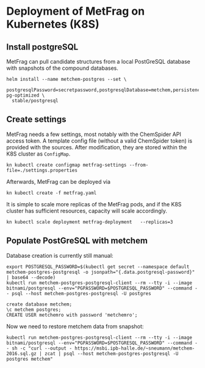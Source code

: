 # Deployment of MetFrag on Kubernetes (K8S)

## Install postgreSQL

MetFrag can pull candidate structures from a local PostGreSQL database
with snapshots of the compound databases.

```
helm install --name metchem-postgres --set \
  postgresqlPassword=secretpassword,postgresqlDatabase=metchem,persistence.size=80Gi,persistence.storageClass=sc-pg-optimized \
  stable/postgresql
```

## Create settings

MetFrag needs a few settings, most notably with the ChemSpider API access token.
A template config file (without a valid ChemSpider token)
is provided with the sources. After modification, they are stored
within the K8S cluster as `ConfigMap`.

```
kn kubectl create configmap metfrag-settings --from-file=./settings.properties
```

Afterwards, MetFrag can be deployed via
```
kn kubectl create -f metfrag.yaml
```

It is simple to scale more replicas of the MetFrag pods,
and if the K8S cluster has sufficient resources,
capacity will scale accordingly.

```
kn kubectl scale deployment metfrag-deployment   --replicas=3
```


## Populate PostGreSQL with metchem

Database creation is currently still manual:
```
export POSTGRESQL_PASSWORD=$(kubectl get secret --namespace default metchem-postgres-postgresql -o jsonpath="{.data.postgresql-password}" | base64 --decode)
kubectl run metchem-postgres-postgresql-client --rm --tty -i --image bitnami/postgresql --env="PGPASSWORD=$POSTGRESQL_PASSWORD" --command -- psql --host metchem-postgres-postgresql -U postgres

create database metchem;
\c metchem postgres;
CREATE USER metchemro with password 'metchemro';
```

Now we need to restore metchem data from snapshot:
```
kubectl run metchem-postgres-postgresql-client --rm --tty -i --image bitnami/postgresql --env="PGPASSWORD=$POSTGRESQL_PASSWORD" --command -- sh -c "curl --output - https://msbi.ipb-halle.de/~sneumann/metchem-2016.sql.gz | zcat | psql --host metchem-postgres-postgresql -U postgres metchem"
```

